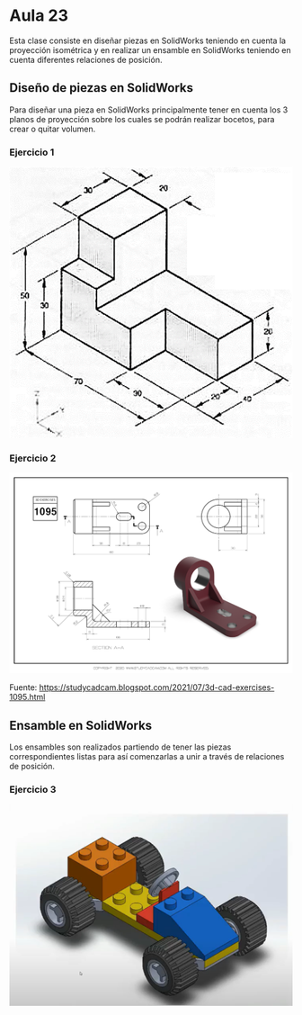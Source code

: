 <h1>Aula 23</h1>

Esta clase consiste en diseñar piezas en SolidWorks teniendo en cuenta la proyección isométrica y en realizar un ensamble en SolidWorks teniendo en cuenta diferentes relaciones de posición.

<h2>Diseño de piezas en SolidWorks</h2>

Para diseñar una pieza en SolidWorks principalmente tener en cuenta los 3 planos de proyección sobre los cuales se podrán realizar bocetos, para crear o quitar volumen.

<h3>Ejercicio 1</h3>

![Ejercicio1](image.png)

<h3>Ejercicio 2</h3>

![Ejercicio2](image-1.png)

Fuente: https://studycadcam.blogspot.com/2021/07/3d-cad-exercises-1095.html

<h2>Ensamble en SolidWorks</h2>

Los ensambles son realizados partiendo de tener las piezas correspondientes listas para así comenzarlas a unir a través de relaciones de posición.

<h3>Ejercicio 3</h3>

![Ensamble carro lego](image-2.png)